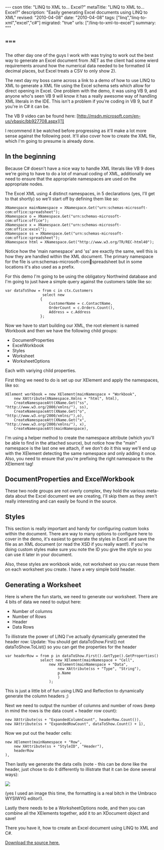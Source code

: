 --- cson
title: "LINQ to XML to... Excel?"
metaTitle: "LINQ to XML to... Excel?"
description: "Easily generating Excel documents using LINQ to XML"
revised: "2010-04-08"
date: "2010-04-08"
tags: ["linq","linq-to-xml","excel","c#"]
migrated: "true"
urls: ["/linq-to-xml-to-excel"]
summary: """

"""
---
The other day one of the guys I work with was trying to work out the best way to generate an Excel document from .NET as the client had some wierd requirements around how the numerical data needed to be formatted (4 decimal places, but Excel treats a CSV to only show 2).

The next day my boss came across a link to a demo of how to use LINQ to XML to generate a XML file using the Excel schema sets which allow for direct opening in Excel.
One problem with the demo, it was using VB 9, and anyone who's seen VB 9 will know it has a really awesome way of handling XML literals in the IDE. This isn't a problem if you're coding in VB 9, but if you're in C# it can be.

The VB 9 video can be found here: [http://msdn.microsoft.com/en-us/vbasic/bb927708.aspx][1]

I recommend it be watched before progressing as it'll make a lot more sense against the following post. It'll also cover how to create the XML file, which I'm going to presume is already done.

## In the beginning ##

Because C# doesn't have a nice way to handle XML literals like VB 9 does we're going to have to do a lot of manual coding of XML, additionally we need to ensure that the appropriate namespaces are used on the appropriate nodes.

The Excel XML using 4 distinct namespaces, in 5 declarations (yes, I'll get to that shortly) so we'll start off by defining them like so:

    XNamespace mainNamespace = XNamespace.Get("urn:schemas-microsoft-com:office:spreadsheet");
    XNamespace o = XNamespace.Get("urn:schemas-microsoft-com:office:office");
    XNamespace x = XNamespace.Get("urn:schemas-microsoft-com:office:excel");
    XNamespace ss = XNamespace.Get("urn:schemas-microsoft-com:office:spreadsheet");
    XNamespace html = XNamespace.Get("http://www.w3.org/TR/REC-html40");

Notice how the 'main namespace' and 'ss' are exactly the same, well this is how they are handled within the XML document. The primary namespace for the file is urn:schemas-microsoft-com:office:spreadsheet but in some locations it's also used as a prefix.

For this demo I'm going to be using the obligatory Northwind database and I'm going to just have a simple query against the customers table like so:

	var dataToShow = from c in ctx.Customers
					 select new
					{
						CustomerName = c.ContactName,
						OrderCount = c.Orders.Count(),
						Address = c.Address
					};

Now we have to start building our XML, the root element is named Workbook and then we have the following child groups:

* DocumentProperties
* ExcelWorkbook
* Styles
* Worksheet
* WorksheetOptions

Each with variying child properties.

First thing we need to do is set up our XElement and apply the namespaces, like so:

	XElement workbook = new XElement(mainNamespace + "Workbook",
		new XAttribute(XNamespace.Xmlns + "html", html),
		CreateNamespaceAtt(XName.Get("ss", "http://www.w3.org/2000/xmlns/"), ss),
		CreateNamespaceAtt(XName.Get("o", "http://www.w3.org/2000/xmlns/"),o),
		CreateNamespaceAtt(XName.Get("x", "http://www.w3.org/2000/xmlns/"), x),
		CreateNamespaceAtt(mainNamespace),

I'm using a helper method to create the namespace attribute (which you'll be able to find in the attached source), but notice how the "main" namespace is the last one we attach, if we don't do it this way we'll end up with the XElement detecting the same namespace and only adding it once. Also, you need to ensure that you're prefixing the right namespace to the XElement tag!

## DocumentProperties and ExcelWorkbook ##

These two node groups are not overly complex, they hold the various meta-data about the Excel document we are creating, I'll skip them as they aren't really interesting and can easily be found in the source.

## Styles ##

This section is really important and handy for configuring custom looks within the document. There are way to many options to configure here to cover in the demo, it's easiest to generate the styles in Excel and save the file as an XML document (or read the XSD if you really want!). If you're doing custom styles make sure you note the ID you give the style so you can use it later in your document.

Also, these styles are workbook wide, not worksheet so you can reuse them on each worksheet you create. I have a very simple bold header.

## Generating a Worksheet ##

Here is where the fun starts, we need to generate our worksheet. There are 4 bits of data we need to output here:

* Number of columns
* Number of Rows
* Header
* Data Rows

To illistrate the power of LINQ I've actually dynamically generated the header row:
Update: You should get dataToShow.First() not dataToShow.ToList() so you can get the properties for the header

	var headerRow = from p in dataToShow.First().GetType().GetProperties()
					select new XElement(mainNamespace + "Cell",
						new XElement(mainNamespace + "Data",
							new XAttribute(ss + "Type", "String"), 
							p.Name
							)
						);

This is just a little bit of fun using LINQ and Reflection to dynamically generate the column headers ;)

Next we need to output the number of columns and number of rows (keep in mind the rows is the data count + header row count):

	new XAttribute(ss + "ExpandedColumnCount", headerRow.Count()),
	new XAttribute(ss + "ExpandedRowCount", dataToShow.Count() + 1),

Now we put out the header cells:

	new XElement(mainNamespace + "Row",
		new XAttribute(ss + "StyleID", "Header"),
		headerRow
	),

Then lastly we generate the data cells (note - this can be done like the header, just chose to do it differently to illistrate that it can be done several ways):

![][2]

(yes I used an image this time, the formatting is a real bitch in the Umbraco WYSIWYG editor!).

Lastly there needs to be a WorksheetOptions node, and then you can combine all the XElements together, add it to an XDocument object and save!

There you have it, how to create an Excel document using LINQ to XML and C#.

[Download the source here.][3]


  [1]: http://msdn.microsoft.com/en-us/vbasic/bb927708.aspx
  [2]: http://www.aaron-powell.com/media/1198/linq_to_excel001.png
  [3]: /get/csharp/excelgenerator.zip